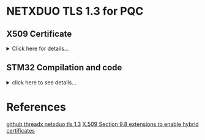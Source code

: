 # NETXDUO TLS 1.3 for PQC

## X509 Certificate
<details>

<summary>Click here for details...</summary>

### Using XCA
- Using xca to create ed ca, server and client certificates.
- Add pqc extension with openssl 3.5 or later. [doc](- https://github.com/packetqc/PQC#using-openssl-350-includes-pqc-oqs-not-required-anymore).
- export der format CA certificate ( and private key PKCS#1 for RSA, RFC 5915 for ECC, if private key is required ). For certificates that identify a device, the associated private key must be loaded along with the certificate.
- export der format client and server certificates ( and private keys if RSA) but ED

### Using OpenSSL (supports PQC, recommended**)

root.conf file:

```
[ req ]
prompt                 = no
distinguished_name     = req_distinguished_name

[ req_distinguished_name ]
C                      = CA
ST                     = QC
L                      = QC
O                      = Labs
OU                     = Labs
CN                     = Root Certificate
emailAddress           = netadmin@pqc.ca

[ ca_extensions ]
subjectKeyIdentifier   = hash
authorityKeyIdentifier = keyid:always,issuer:always
keyUsage               = critical, keyCertSign
basicConstraints       = critical, CA:true
```

file entity.conf:

```
[ req ]
prompt                 = no
distinguished_name     = req_distinguished_name

[ req_distinguished_name ]
C                      = CA
ST                     = QC
L                      = QC
O                      = Labs
OU                     = Labs
CN                     = Entity Certificate
emailAddress           = netadmin@pqc.ca

[ x509v3_extensions ]
subjectAltName = IP:127.0.0.1
subjectKeyIdentifier   = hash
authorityKeyIdentifier = keyid:always,issuer:always
keyUsage               = critical, digitalSignature
extendedKeyUsage       = critical, serverAuth,clientAuth
basicConstraints       = critical, CA:false
```

Generate the pqc certificates and keys

```
 openssl genpkey -algorithm mldsa87 -outform der -out mldsa87_root_key.der
 openssl genpkey -algorithm mldsa87 -outform der -out mldsa87_entity_key.der
 openssl req -x509 -config root.conf -extensions ca_extensions -days 1095 -set_serial 20 -key mldsa87_root_key.der -out mldsa87_root_cert.der
 openssl req -new -config entity.conf -key mldsa87_entity_key.der -out mldsa87_entity_req.der
 openssl x509 -req -in mldsa87_entity_req.der -CA mldsa87_root_cert.der -CAkey mldsa87_root_key.der -extfile entity.conf -extensions x509v3_extensions -days 1095 -set_serial 21 -out mldsa87_entity_cert.der
 openssl verify -no-CApath -check_ss_sig -CAfile mldsa87_root_cert.der mldsa87_entity_cert.der
```

### Convert Certificates to C code
convert to c with 'xxd -i'

  ```
      xxd -i mldsa87_root_cert.der >> certificate_data.h
      xxd -i mldsa87_root_key.der >> certificate_data.h
      xxd -i mldsa87_entity_cert.der >> certificate_data.h
      xxd -i mldsa87_entity_key.der >> certificate_data.h
  ```

</details>

## STM32 Compilation and code
<details>
<summary>click here to see details...</summary>

- NX_SECURE_TLS_ENABLE_TLS_1_3 must be defined globally (use CubeMX and enable crypto prerequisite for x509 validations)
- If no key is supplied, the value NX_SECURE_X509_KEY_TYPE_NONE (0x00). Other values for keys are NX_SECURE_X509_KEY_TYPE_RSA_PKCS1_DER (0x01 RSA, PKCS#1) and NX_SECURE_X509_KEY_TYPE_EC_DER (0x02 ECDSA, RFC 5915).

### server initialization
- nx_secure_x509_certificate_initialize
- nx_secure_tls_local_certificate_add
- nx_secure_tls_local_certificate_remove
- NX_SECURE_X509_CERT is populated

### client initialization
- nx_secure_tls_remote_certificate_allocate ? still required ... nx_secure_tls_session_packet_buffer_set ?
- nx_secure_x509_certificate_initialize
- nx_secure_tls_trusted_certificate_add
- nx_secure_trusted_certificate_remove
- NX_SECURE_X509_CERT is populated

### tls session start
requires to establish tcp first and use it in tls control block

#### server
- nx_tcp_server_socket_listen
- nx_tcp_server_socket_accept

#### client
- nx_tcp_client_socket_connect

#### upon tcp establishment
- nx_secure_tls_session_start

### network packet allocation
- nx_secure_tls_packet_allocate ( not nx_packet_allocate )

### tls session send
- nx_secure_tls_session_send ( identical as nx_tcp_socket_send )

### tls session receive
- nx_secure_tls_session_receive ( identical as nx_tcp_socket_receive )

### tls session close
once tls session is completed, both end must CloseNotify alert to the other side to shutdown the session. Both sides must receive and process the alert to ensure a successful session shutdown.

- nx_secure_tls_session_end ( this will call the session close notify alert )
- NX_SECURE_TLS_SESSION_CLOSED received if trying to transmit to a closed session.
- NX_SECURE_TLS_SESSION_CLOSE_FAIL is the return code on session close failed.

### certificate validation
When using TLS with X.509 certificates for host identification and verification, it is important to understand how those certificates are actually validated. While the TLS specification does not provide detailed instructions on how to validate a certificate, it does refer to the X.509 specification (RFC 5280). In general, it is expected that TLS will perform at least basic validation on incoming certificates (those certificates supplied by the remote host during the TLS handshake), and NetX Duo Secure TLS is no different.

- nx_secure_tls_session_certificate_callback_set : for any additionnal validation: set a callback that will be called automatically, if set, after basic validation.

#### additionnal routines
- nx_secure_x509_common_name_dns_check
- nx_secure_x509_crl_revocation_check
- nx_secure_x509_extended_key_usage_extension_parse
- nx_secure_x509_key_usage_extension_parse
- nx_secure_x509_extension_find
  
NetX Duo Secure's X.509 implementation does provide a service to extract unsupported extensions as well: nx_secure_x509_extension_find. This API is intended for advanced users as it requires knowledge of DER-encoded ASN.1 in order to parse the data returned. It it used internally to extract supported extensions but is supplied for convenience in developing customized support for X.509 extensions.

```
typedef struct NX_SECURE_X509_EXTENSION_STRUCT
{
    /* Identifier (maps to OID) for this extension. */
    USHORT nx_secure_x509_extension_id;

    /* Critical flag - boolean value. */
    USHORT nx_secure_x509_extension_critical;

    /* Pointer to DER-encoded extension data. */
    const UCHAR *nx_secure_x509_extension_data;
    ULONG        nx_secure_x509_extension_data_length;
} NX_SECURE_X509_EXTENSION;
```

To use nx_secure_x509_extension_find, a NX_SECURE_X509_EXTENSION is passed in, along with the certificate and an extension ID, which is an integer representation of the variable-length OID string for a known extension type. A complete list of supported OIDs for X.509 extensions is provided in the API reference for nx_secure_x509_extension_find on page 178.

### client certificate authentication
- nx_secure_tls_local_certificate_add

### server certificate authentication
When Client Certificate Authentication is enabled, the TLS Server will request a certificate from the remote TLS Client during the TLS handshake. In NetX Duo Secure TLS Server, the Client certificate is checked against the store of trusted certificates created with nxsecure_tlstrustedcertificateadd following the X.509 issuer chain.

- nxsecuretlssessionclientverifyenable (to enable client authentication. coded before calling nx_secure_tls_session_start)
- nxsecuretlssessionclientverifydisable 

### cryptographic method
NetX Duo Secure TLS provides the following encryption methods: AES RSA NULL
NetX Duo Secure TLS provides the following authentication methods: HMAC-MD5 HMAC-SHA1 HMAC-SHA256

nx_crypto_algorithm: This field identifies the algorithm described in the variable method Some valid values for NetX Duo Secure TLS are as follows (refer to nx_crypto_const.h for specific values): NX_CRYPTO_NONE NX_CRYPTO_ENCRYPTION_NULL NX_CRYPTO_ENCRYPTION_AES_CBC NX_CRYPTO_AUTHENTICATION_NONE TLS_HASH_SHA_1 TLS_HASH_SHA_256 TLS_HASH_MD5 TLS_CIPHER_RSA TLS_CIPHER_NULL

- NX_CRYPTO_METHOD
- crypto_init_function
- crypto_cleanup_function
- crypto_operation_function : This is the routine that performs the actual encryption, decryption, and authentication services like NX_CRYPTO_ENCRYPT, NX_CRYPTO_DECRYPT, NX_CRYPTO_AUTHENTICATE, NX_CRYPTO_VERIFY


</details>


# References
[github threadx netxduo tls 1.3](https://github.com/eclipse-threadx/rtos-docs/blob/main/rtos-docs/netx-duo/netx-duo-secure-tls/chapter3.md)
[X.509 Section 9.8 extensions to enable hybrid certificates](https://www.bouncycastle.org/resources/preparing-for-the-migration-to-post-quantum-public-key-algorithms-with-hybrid-certificates/)
